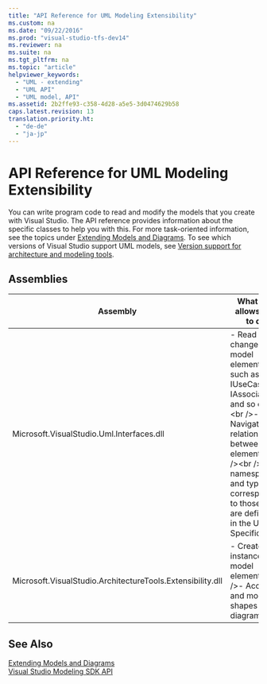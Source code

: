 ```yaml
---
title: "API Reference for UML Modeling Extensibility"
ms.custom: na
ms.date: "09/22/2016"
ms.prod: "visual-studio-tfs-dev14"
ms.reviewer: na
ms.suite: na
ms.tgt_pltfrm: na
ms.topic: "article"
helpviewer_keywords: 
  - "UML - extending"
  - "UML API"
  - "UML model, API"
ms.assetid: 2b2ffe93-c358-4d28-a5e5-3d0474629b58
caps.latest.revision: 13
translation.priority.ht: 
  - "de-de"
  - "ja-jp"
---
```

# API Reference for UML Modeling Extensibility
You can write program code to read and modify the models that you create with Visual Studio. The API reference provides information about the specific classes to help you with this. For more task-oriented information, see the topics under [Extending Models and Diagrams](../vs140/extend-uml-models-and-diagrams.md). To see which versions of Visual Studio support UML models, see [Version support for architecture and modeling tools](../vs140/what-s-new-for-design-in-visual-studio.md#VersionSupport).  
  
## Assemblies  
  
|Assembly|What this allows you to do|  
|--------------|--------------------------------|  
|Microsoft.VisualStudio.Uml.Interfaces.dll|-   Read and change model elements such as IUseCase, IAssociation, and so on.\<br />-   Navigate relationships between elements.\<br />\<br /> The namespaces and types correspond to those that are defined in the UML Specification.|  
|Microsoft.VisualStudio.ArchitectureTools.Extensibility.dll|-   Create new instances of model elements\<br />-   Access and modify shapes and diagrams.|  
  
## See Also  
 [Extending Models and Diagrams](../vs140/extend-uml-models-and-diagrams.md)   
 [Visual Studio Modeling SDK API](../vs140/api-reference-for-modeling-sdk-for-visual-studio.md)